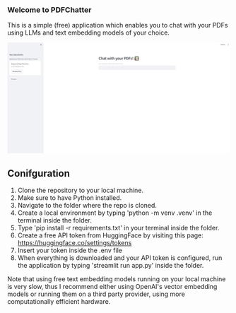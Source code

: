 ### Welcome to PDFChatter
This is a simple (free) application which enables you to chat with your PDFs using LLMs and text embedding models of your choice.

![PDFChatter dashboard](https://github.com/filiporestav/PDFChatter/blob/main/PDFChatter.jpg)

## Conifguration
1. Clone the repository to your local machine. 
2. Make sure to have Python installed.
3. Navigate to the folder where the repo is cloned.
4. Create a local environment by typing 'python -m venv .venv' in the terminal inside the folder.
4. Type 'pip install -r requirements.txt' in your terminal inside the folder.
5. Create a free API token from HuggingFace by visiting this page: https://huggingface.co/settings/tokens
6. Insert your token inside the .env file
7. When everything is downloaded and your API token is configured, run the application by typing 'streamlit run app.py' inside the folder.

Note that using free text embedding models running on your local machine is very slow, thus I recommend either using OpenAI's vector embedding models or running them on a third party provider, using more computationally efficient hardware.
